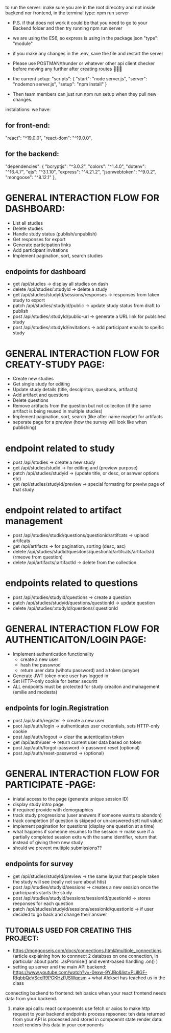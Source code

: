to run the server: make sure you are in the root direcotry and not inside backend nor frontend, in the terminal type: npm run server
- P.S. if that does not work it could be that you need to go to your Backend folder and then try running npm run server
- we are using the ES6, so express is using in the package.json "type": "module"
- if you make any changes in the .env, save the file and restart the server
- Please use POSTMAN/thunder or whatever other api client checker before moving any further after creating routes 🥹🥹🥹

- the current setup:
"scripts": {
  "start": "node server.js",
  "server": "nodemon server.js",
  "setup": "npm install"
}
- Then team members can just run npm run setup when they pull new changes.


instalations: we have:
## for front-end:
"react": "^19.0.0",
"react-dom": "^19.0.0",

## for the backend:
  "dependencies": {
    "bcryptjs": "^3.0.2",
    "colors": "^1.4.0",
    "dotenv": "^16.4.7",
    "ejs": "^3.1.10",
    "express": "^4.21.2",
    "jsonwebtoken": "^9.0.2",
    "mongoose": "^8.12.1"
  },

# GENERAL INTERACTION FLOW FOR DASHBOARD: 
* List all studies
* Delete studies
* Handle study status (publish/unpublish)
* Get responses for export
* Generate participation links
* Add participant invitations
* Implement pagination, sort, search studies

## endpoints for dashboard
- get    /api/studies -> display all studies on dash
- delete /api/studies/:studyId -> delete a study
- get    /api/studies/studyId/sessions/responses -> responses from taken study to export
- patch  /api/studies/:studyId/public -> update study status from draft to publish
- post   /api/studies/:studyId/public-url  -> generate a URL link for publsihed study
- post   /api/studies/:studyId/invitations -> add participant emails to speific study

# GENERAL INTERACTION FLOW FOR CREATY-STUDY PAGE: 
* Create new studies
* Get single study for editing
* Update study details (title, descipriton, quesitons, artifacts)
* Add artifact and questions
* Delete questions 
* Remove artifacts from the question but not colleciton (if the same artifact is being reused in multiple studies)
* Implement pagination, sort, search (like after name maybe) for artifacts
* seperate page for a preview (how the survey will look like when publishing)

# endpoint related to study 
- post  /api/studies -> create a new study 
- get   /api/studies/studid -> for editing and (preview purpose)
- patch /api/studies/studyid -> (update title, or desc, or asnwer options etc)
- get /api/studies/studyId/preview -> special formating for previw page of that study 

# endpoint related to artifact management 
- post   /api/studies/studid/questions/questionid/artifcats -> uplaod artifcats
- get    /api/artifacts -> for pagination, sorting (desc, asc)
- delete /api/studies/studid/quesitons/questionId/artifcats/artifactsId (rmeove from question)
- delete /api/artifacts/:artifactId -> delete from the collection

# endpoints related to questions
- post   /api/studies/studyid/questions -> create a question
- patch  /api/studies/studyid/questions/questionId -> update question
- delete /api/studies/:studyId/questions/:questionId


# GENERAL INTERACTION FLOW FOR AUTHENTICAITON/LOGIN PAGE: 
- Implement authentication functionality
   - create a new user
   - hash the passwrod 
   - return user data (wihotu password) and a token (amybe)
- Generate JWT token once user has logged in
- Set HTTP-only cookie for better securitt
- ALL endpoints must be protected for study creaiton and management (emilie and modesta)

## endpoints for login.Registration
- post /api/auth/register -> create a new user
- psot /api/auth/login -> authenticates user credentials, sets HTTP-only cookie 
- post /api/auth/logout -> clear the autentication token 
- get /api/auth/user -> return current user data based on token 
- post /api/auth/forgot-password -> password reset (optional)
- post /api/auth/reset-passwrod -> (optional)


# GENERAL INTERACTION FLOW FOR PARTICIPATE -PAGE: 
- iniatal access to the page (generate unique session ID)
- display study intro page
- if required provide with demographics
- track study progressions (user answers if someone wants to abandon)
- track completion (if question is skipepd or un-answered sett null value)
- implement pagination for questions (display one question at a time)
- what happens if someone resumes to the session -> make sure if a partially completed session exits with the same identifier, return that instead of giving them new study
- should we prevent multiple submissions??

## endpoints for survey
- get /api/studies/studyId/preview -> the same layout that people taken the study will see (really not sure about htis)
- post /api/studies/studyid/sessions -> creates a new session once the participants starts the study
- post /api/studies/studyid/sessions/sessionId/questionId -> stores reeponses for each question 
- patch /api/studies/studyid/sessions/sessionId/questionId -> if user decided to go back and change their answer



## TUTORIALS USED FOR CREATING THIS PROJECT: 
- https://mongoosejs.com/docs/connections.html#multiple_connections (article explaining how to connnect 2 databses on one connection, in particular about parts: 
.asPromise() and event-based handling .on() )
- setting up server and the main API backend: https://www.youtube.com/watch?v=-0exw-9YJBo&list=PLillGF-RfqbbQeVSccR9PGKHzPJSWqcsm + what Aleksei has teached us in the class

connecting backend to frontend: teh basics
when your react frontend needs data from your backend.
1. make api calls: react compoennts use fetch or axios to make http request to your backend endpoints
process repsonee: teh data returned from your API is processed and stored in compoennt state
render data: react renders this data in your components 